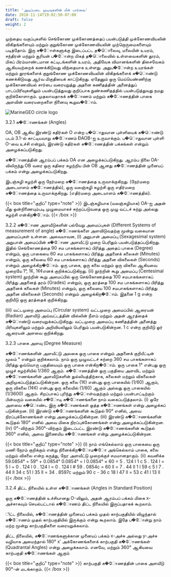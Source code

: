 ```yaml
---
title: 'அடிப்படை முடிவுகளின் மீள் பார்வை'
date: 2018-11-14T19:02:50-07:00
draft: false
weight: 2
---
```



முந்தைய வகுப்புகளில் செங்கோண முக்கோணத்தைப் பயன்படுத்தி முக்கோணவியலின்
விகிதங்களையும் மற்றும் குறுங்கோண முக்கோணவியலின் முற்றொருமைகளையும் படித்தோம்.
இரு க�ோள்களுக்கு இடைப்பட்ட த�ொலைவு, மலையின் உயரம், சந்திரன் மற்றும் சூரியன் ப�ோன்ற
மிகத் த�ொலைவில் உள்ளவைகளின் தூரம், மிகப் பிரம்மாண்டமான கட்டிடங்களின் உயரம், அதிவேக
விமானங்களின் திசைவேகம் ஆகியவற்றைக் கணக்கிடுவது விந்தையாக உள்ளது. அதுப�ோன்ற 
உயரங்கள் மற்றும் தூரங்களைக் குறுங்கோண முக்கோணவியலின் விகிதங்களைக் க�ொண்டு
கணக்கிடுவது ஆர்வ மிகுதியைக் காட்டுகிறது. ஏதேனும் ஒரு மெய்யெண்ணிற்கு முக்கோணவியல்
சார்பை வரையறுத்து அதனை கணிதத்தின் அனைத்துப் பாடப்பிரிவுகளிலும் பயன்படுத்துவது
குறிப்பாக நுண்கணிதத்தில் பயன்படுத்துவது நமது குறிக்கோளாகும். முதலாவதாகக் க�ோணம் மற்றும்
க�ோணத்தின் பாகை அளவின் வரையறைகளை நினைவு கூறுவ�ோம்.


![MarineGEO circle logo](/books/maths/part-1/trigonometry/a-recall-of-basic-results/3-1.png "MarineGEO logo")

3.2.1 க�ோணங்கள் (Angles)

OA, OB ஆகிய இரண்டு கதிர்கள் O என்ற ப�ொதுவான புள்ளியைக்
க�ொண்டு படம் 3.1-ல் காட்டியவாறு க�ோணம் ÐAOB-ஐ உருவாக்கும்.
ப�ொதுவான புள்ளி O-வை உச்சி என்றும், இரண்டு கதிர்கள் க�ோணத்தின்
பக்கங்கள் என்றும் அழைக்கப்படுகிறது.

க�ோணத்தின் ஆரம்பப் பக்கம் OA என அழைக்கப்படுகிறது. ஆரம்ப
நிலை OA-விலிருந்து OB வரை ஒரு கதிரை சுழற்றிய பின் OB ஆனது
க�ோணத்தின் முனையப் பக்கம் என்று அழைக்கப்படுகிறது.

இடஞ்சுழி சுழற்சி ஒரு நேர்மறை க�ோணத்தை உருவாக்குகிறது.
(நேர்மறை அடையாளம் க�ோணத்தில்), ஒரு வலஞ்சுழி சுழற்சி ஒரு எதிர்மறை க�ோணத்தை
உருவாக்குகிறது. (எதிர்மறை அடையாளம் க�ோணத்தில்).

{{< box title="குறிப்" type="note" >}}
இடஞ்சுழியாக (வலஞ்சுழியாக) OA-ஐ அதன் மீது ஒன்றிணையும்படி
முழுமையாகச் சுற்றப்படுவதை ஒரு முழு வட்டச் சுற்று அல்லது சுழற்சி
என்கிற�ோம்.
{{< /box >}}

3.2.2 க�ோண அளவீடுகளின் பல்வேறு அமைப்புகள் (Different Systems of measurement of angle)
க�ோணங்களை அளவிடுவதற்கு மூன்று வகையான அமைப்புகள் உள்ளன. அவையாவன,
(i) அறுபான் அமைப்பு (Sexagesimal system)
அறுபான் அமைப்பின் க�ோண அளவீட்டு முறை பெரிதும் பயன்படுத்தப்படுகிறது. இதில்
செங்கோணத்தை 90 சம பாகங்களாகப் பிரித்து அதைப் பாகை (Degree) என்றும், ஒரு பாகையை 60
சம பாகங்களாகப் பிரித்து அதனைக் கலைகள் (Minutes) என்றும், ஒரு கலையை 60 சம பாகங்களாகப்
பிரித்து அதனை விகலைகள் (Seconds) என்றும் அழைக்கிற�ோம். ஒரு பாகை, ஒரு கலை மற்றும் ஒரு
விகலை ஆகியவை முறையே 1°, 1¢, 1¢¢எனக் குறிக்கப்படுகிறது.
(ii) நூற்றின் கூறு அமைப்பு (Centesimal system)
நூற்றின் கூறு அமைப்பில் ஒரு செங்கோணத்தை 100 சமபாகங்களாகப் பிரித்து அதனைத் தரம்
(Grades) என்றும், ஒரு தரத்தை 100 சம பாகங்களாகப் பிரித்து அதனைக் கலைகள் (Minutes) என்றும்,
ஒரு கலையை 100 சமபாகங்களாகப் பிரித்து அதனை விகலைகள் (Seconds) என்றும் அழைக்கிற�ோம்.
இதனை 1 g என்ற குறியீடு ஒரு தரத்தைக் குறிக்கிறது.

(iii) வட்டமுறை அமைப்பு (Circular system)
வட்டமுறை அமைப்பில் ஆரையன் (Radian) அளவீடு அவ்வட்டத்தின் வில்லின் நீளம் மற்றும்
அதன் ஆரத்தைக் க�ொண்டு வரையறுக்கப்படுகிறது. வட்டமுறை அமைப்பு கணிதத்தின் அனைத்து
பிரிவுகளிலும் மற்றும் அறிவியலிலும் பெரிதும் பயன்படுகின்றன. 1 c என்ற குறியீடு ஓர் ஆரையன்
அளவை குறிக்கிறது.

3.2.3 பாகை அளவு (Degree Measure)

க�ோணங்களின் அளவீட்டு அலகை ஒரு பாகை என்றும் அதனைக் குறியீட்டின் மூலம் ° என்றும்
குறிக்கலாம். நாம் ஒரு முழுவட்டச் சுற்றை 360 சம பாகங்களாகப் பிரித்து ஒவ்வொரு பகுதியையும்
ஒரு பாகை என்கிற�ோம். ஒரு பாகை 1° என்பது ஒரு முழுச் சுழற்சியில் 1/360 ஆகும். க�ோணத்தின்
ஒரு பகுதியை அளவிட மற்றும் க�ோணங்களின் அளவீடுகளின் துல்லியத்திற்காக, கலைகள் மற்றும்
விகலைகள் அறிமுகப்படுத்தப்படுகின்றன. ஒரு கலை (1¢) என்பது ஒரு பாகையில் (1/60) ஆகும், ஒரு
விகலை (1¢¢) என்பது ஒரு கலையில் (1/60) ஆகும் அல்லது ஒரு பாகையில் (1/3600) ஆகும்.
சிறப்பாகப் புரிந்து க�ொள்வதற்கும் மற்றும் பயன்பாட்டிற்கும் பின்வரும் வகையில் ச�ோடி
க�ோணங்களை நாம் வகைப்படுத்தலாம்.
(i) ஒரே அளவை க�ொண்ட இரு க�ோணங்கள் ஒத்த க�ோணங்கள் என்று அழைக்கப்
படுகின்றன.
(ii) இரண்டு க�ோணங்களின் கூடுதல் 90° எனில், அவை நிரப்புக்கோணங்கள் என்று
அழைக்கப்படுகின்றன.
(iii) இரண்டு க�ோணங்களின் கூடுதல் 180° எனில் அவை மிகை நிரப்புக்கோணங்கள் என்று
அழைக்கப்படுகின்றன.
(iv) 0°-விற்கும் 360°-விற்கும் இடைப்பட்ட இரண்டு க�ோணங்களின் கூடுதல் 360° எனில்,
அவை இணையிய க�ோணங்கள் என்று அழைக்கப்படுகின்றன.

{{< box title="குறிப்" type="note" >}}
(i) நாம் எங்கெல்லாம் ஒரு பாகையை ஒரு மணி நேரம் குறிக்கும் என்று நினைக்கிற�ோம�ோ
அங்கெல்லாம் பாகை, கலை மற்றும் விகலை என்ற கருத்து, நேர அளவீட்டு முறைக்குச்
சமமானதாகும்.
(ii) கவனிக்க
59.0854° = 59° + 0.0854°
0.0854° = l
0.0854° × 60
= 5 . 124 l
1 c
5 . 124 l = 5 l + 0 . 124 l
0 . 124 l = 0 . 124 l #
59 . 0854c = 60 ll =
7 . 44 ll
1 l
59 c 5 l 7 . 44 ll
34 c 51 l 35 ll = 34 . 8597c
மற்றும் 90 c - 36 c 18 l 47 ll = 53 c 41 l 13 ll
{{< /box >}}

3.2.4 திட்ட நிலையில் உள்ள க�ோணங்கள் (Angles in Standard Position)

ஒரு க�ோணத்தின் உச்சியானது O-விலும், அதன் ஆரம்பப் பக்கம் மிகை x-அச்சாகவும் செயல்பட்டால்
க�ோணம் திட்ட நிலையில் இருப்பதாகக் கூறலாம்.

ிட்ட நிலையில், க�ோணத்தின் முனையப் பக்கம் முதல் காற்பகுதியில் விழுந்தால் க�ோணம் முதல்
காற்பகுதியில் இருக்கும் என்று கூறலாம். இதே ப�ோன்று
நாம் மற்ற மூன்று காற்பகுதிகளை வரையறுக்கலாம்.

திட்ட நிலையில், க�ோணங்களுக்கான முனையப்
பக்கம்
x-அச்சு அல்லது y-அச்சு வழியாக அமைந்தால் 180° xʹ
அக்கோணங்களைக் காற்பகுதி க�ோணங்கள் (Quadrantal
Angles) என்று அழைக்கலாம். எனவே,
மற்றும் 360° ஆகியவை காற்பகுதி க�ோணங்கள் ஆகும்


{{< box title="குறிப்" type="note" >}}
காற்பகுதி க�ோணத்தின் பாகை அளவீடு 90°-ன் மடங்காகும்.
{{< /box >}}